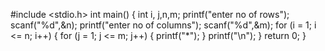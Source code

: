 #include <stdio.h>
int main()
{
int i, j,n,m;
printf("enter no of rows");
scanf("%d",&n);
printf("enter no of columns");
scanf("%d",&m);
for (i = 1; i <= n; i++)
{
for (j = 1; j <= m; j++)
{
  printf("*");
}
 printf("\n");
}
 return 0;
}

